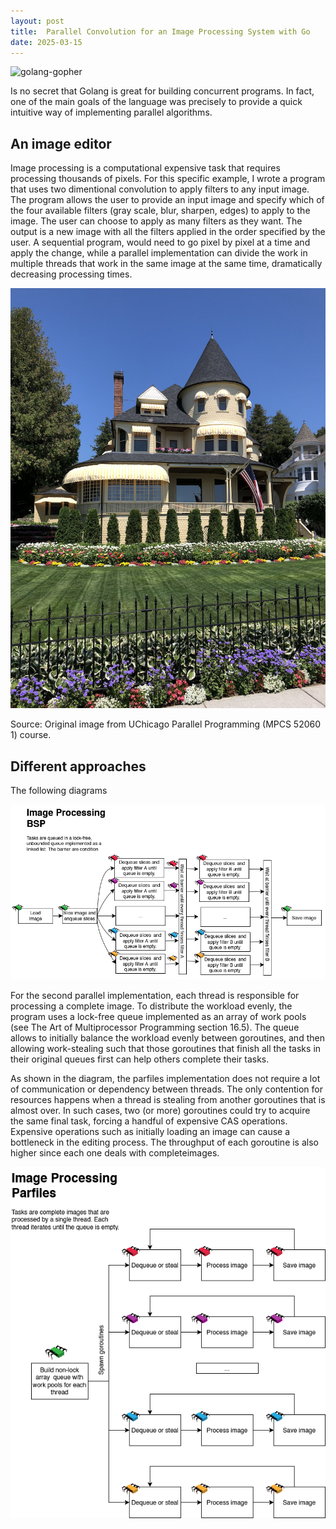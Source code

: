 ```yaml
---
layout: post
title:  Parallel Convolution for an Image Processing System with Go 
date: 2025-03-15
---
```


![golang-gopher](https://go.googlesource.com/website/+/refs/heads/master/_content/doc/gopher/biplane.jpg)

Is no secret that Golang is great for building concurrent programs. In fact, one of the main goals of the language was precisely to provide a quick intuitive way of implementing parallel algorithms.

## An image editor 

Image processing is a computational expensive task that requires processing thousands of pixels. For this specific example, I wrote a program that uses two dimentional convolution to apply filters to any input image. The program allows the user to provide an input image and specify which of the four available filters (gray scale, blur, sharpen, edges) to apply to the image. The user can choose to apply as many filters as they want. The output is a new image with all the filters applied in the order specified by the user. A sequential program, would need to go pixel by pixel at a time and apply the change, while a parallel implementation can divide the work in multiple threads that work in the same image at the same time, dramatically decreasing processing times. 

![image input](./images/parallel_input.png)

Source: Original image from UChicago Parallel Programming (MPCS 52060 1) course. 

## Different approaches 
The following diagrams 

![Barrier implementation of a parallel image editor](./images/BSP_LinkedList.png)

For the second parallel implementation, each thread is responsible for processing a complete image. To distribute the workload evenly, the program uses a lock-free queue implemented as an array of work pools (see The Art of Multiprocessor Programming section 16.5). The queue allows to initially balance the workload evenly between goroutines, and then allowing work-stealing such that those goroutines that finish all the tasks in their original queues first can help others complete their tasks.

As shown in the diagram, the parfiles implementation does not require a lot of communication or dependency between threads. The only contention for resources happens when a thread is stealing from another goroutines that is almost over. In such cases, two (or more) goroutines could try to acquire the same final task, forcing a handful of expensive CAS operations. Expensive operations such as initially loading an image can cause a bottleneck in the editing process. The throughput of each goroutine is also higher since each one deals with completeimages.


![Parallel implementation of an image editor](./images/Parfiles.png)
